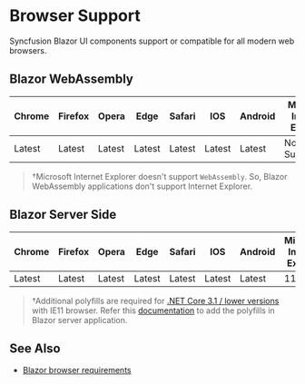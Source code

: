 # Browser Support

Syncfusion Blazor UI components support or compatible for all modern web browsers.

## Blazor WebAssembly

|    Chrome    |    Firefox    |    Opera     |    Edge    |    Safari    |    IOS    |    Android    |    Microsoft Internet Explorer    |
|--------------|---------------|--------------|------------|------------|--------------|-----------|-----------|
|    Latest    |    Latest     |    Latest    |    Latest    |    Latest       |    Latest    |    Latest      |    Not Supported†    |

> †Microsoft Internet Explorer doesn't support `WebAssembly`. So, Blazor WebAssembly applications don't support Internet Explorer.

## Blazor Server Side

|    Chrome    |    Firefox    |    Opera     |    Edge    |    Safari    |    IOS    |    Android    |    Microsoft Internet Explorer    |
|--------------|---------------|--------------|------------|------------|--------------|-----------|-----------|
|    Latest    |    Latest     |    Latest    |    Latest    |    Latest       |    Latest    |    Latest      |    11+    |

> †Additional polyfills are required for [.NET Core 3.1 / lower versions](https://docs.microsoft.com/en-us/aspnet/core/blazor/supported-platforms?view=aspnetcore-3.1) with IE11 browser. Refer this [documentation](common/how-to/render-blazor-server-app-in-ie) to add the polyfills in Blazor server application.

## See Also

* [Blazor browser requirements](https://docs.microsoft.com/en-us/aspnet/core/blazor/supported-platforms?view=aspnetcore-5.0)